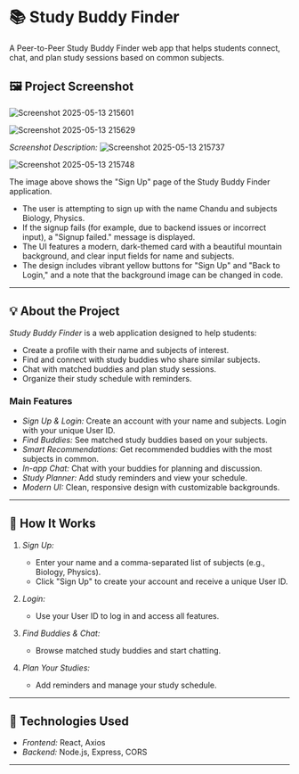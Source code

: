# 📚 Study Buddy Finder

A Peer-to-Peer Study Buddy Finder web app that helps students connect, chat, and plan study sessions based on common subjects.

## 🖼 Project Screenshot

![Screenshot 2025-05-13 215601](https://github.com/user-attachments/assets/fd29ab3e-2655-483a-9d8d-0f33a799e8da)

![Screenshot 2025-05-13 215629](https://github.com/user-attachments/assets/26a71b41-1b1c-4415-919e-6f21de683ae6)

*Screenshot Description:* ![Screenshot 2025-05-13 215737](https://github.com/user-attachments/assets/68f51215-a22b-4ab7-8463-c8479ed34554)

![Screenshot 2025-05-13 215748](https://github.com/user-attachments/assets/75a9789a-257b-44d6-89ae-f4fcf919f77d)

The image above shows the "Sign Up" page of the Study Buddy Finder application.  
- The user is attempting to sign up with the name Chandu and subjects Biology, Physics.
- If the signup fails (for example, due to backend issues or incorrect input), a "Signup failed." message is displayed.
- The UI features a modern, dark-themed card with a beautiful mountain background, and clear input fields for name and subjects.
- The design includes vibrant yellow buttons for "Sign Up" and "Back to Login," and a note that the background image can be changed in code.

---

## 💡 About the Project

*Study Buddy Finder* is a web application designed to help students:
- Create a profile with their name and subjects of interest.
- Find and connect with study buddies who share similar subjects.
- Chat with matched buddies and plan study sessions.
- Organize their study schedule with reminders.

### Main Features

- *Sign Up & Login:* Create an account with your name and subjects. Login with your unique User ID.
- *Find Buddies:* See matched study buddies based on your subjects.
- *Smart Recommendations:* Get recommended buddies with the most subjects in common.
- *In-app Chat:* Chat with your buddies for planning and discussion.
- *Study Planner:* Add study reminders and view your schedule.
- *Modern UI:* Clean, responsive design with customizable backgrounds.

---

## 🚀 How It Works

1. *Sign Up:*  
   - Enter your name and a comma-separated list of subjects (e.g., Biology, Physics).
   - Click "Sign Up" to create your account and receive a unique User ID.

2. *Login:*  
   - Use your User ID to log in and access all features.

3. *Find Buddies & Chat:*  
   - Browse matched study buddies and start chatting.

4. *Plan Your Studies:*  
   - Add reminders and manage your study schedule.

---

## 📝 Technologies Used

- *Frontend:* React, Axios
- *Backend:* Node.js, Express, CORS

---



